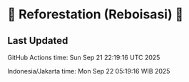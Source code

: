 
# 🌳 Reforestation (Reboisasi) 🌲

## Last Updated

GitHub Actions time: Sun Sep 21 22:19:16 UTC 2025

Indonesia/Jakarta time: Mon Sep 22 05:19:16 WIB 2025
